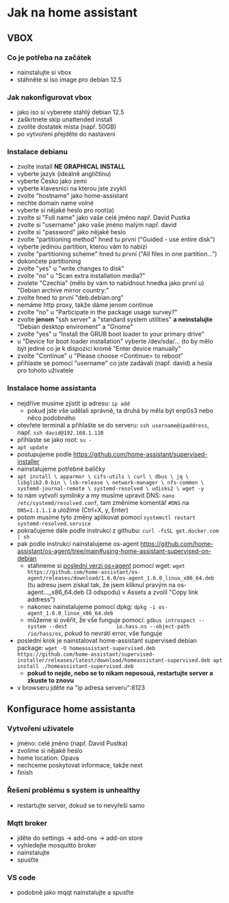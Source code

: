 # Jak na home assistant
## VBOX
### Co je potřeba na začátek
- nainstalujte si vbox
- stáhněte si iso image pro debian 12.5
### Jak nakonfigurovat vbox
- jako iso si vyberete stáhlý debian 12.5
- zaškrtnete skip unattended install
- zvolíte dostatek místa (např. 50GB)
- po vytvoření přejděte do nastavení
### Instalace debianu
- zvolte install **NE GRAPHICAL INSTALL**
- vyberte jazyk (ideálně angličtinu)
- vyberte Česko jako zemi
- vyberte klavesnici na kterou jste zvykli
- zvolte "hostname" jako home-assistant
- nechte domain name volné
- vyberte si nějaké heslo pro root(a)
- zvolte si "Full name" jako vaše celé jméno např. David Pustka
- zvolte si "username" jako vaše jméno malým např. david
- zvolte si "password" jako nějaké heslo
- zvolte "partitioning method" hned tu první ("Guided - use entire disk")
- vyberte jedinou partition, kterou vám to nabízí
- zvolte "partitioning scheme" hned tu první ("All files in one partition...")
- dokončete partitioning
- zvolte "yes" u "write changes to disk"
- zvolte "no" u "Scan extra installation media?"
- zvolete "Czechia" (mělo by vám to nabídnout hnedka jako první u) "Debian archive mirror country:"
- zvolte hned to první "deb.debian.org"
- nemáme http proxy, takže dáme jenom continue
- zvolte "no" u "Participate in the package usage survey?"
- zvolte **jenom** "ssh server" a "standard system utilities" **a neinstalujte** "Debian desktop enviroment" a "Gnome"
- zvolte "yes" u "Install the GRUB boot loader to your primary drive"
- u "Device for boot loader installation" vyberte /dev/sda/... (to by mělo být jediné co je k dispozici kromě "Enter device manually"
- zvolte "Continue" u "Please choose \<Continue\> to reboot"
- přihlaste se pomocí "username" co jste zadávali (např. david) a hesla pro tohoto uživatele
### Instalace home assistanta
- nejdříve musíme zjistit ip adresu: `ip add`
	- pokud jste vše udělali správně, ta druhá by měla být enp0s3 nebo něco podobného
- otevřete terminál a přihlašte se do serveru: `ssh username@ipaddress`, např. `ssh david@192.168.1.110`
- přihlaste se jako root: `su -`
- `apt update`
- postupujeme podle https://github.com/home-assistant/supervised-installer
- nainstalujeme potřebné balíčky
- `apt install \
apparmor \
cifs-utils \
curl \
dbus \
jq \
libglib2.0-bin \
lsb-release \
network-manager \
nfs-common \
systemd-journal-remote \
systemd-resolved \
udisks2 \
wget -y`
- to nám vytvoří *symlinky* a my musíme upravit DNS: `nano /etc/systemd/resolved.conf`, tam změníme komentář `#DNS` na `DNS=1.1.1.1` a uložíme (Ctrl+X, y, Enter)
- potom musíme tyto změny aplikovat pomocí `systemctl restart systemd-resolved.service`
- pokračujeme dále podle instrukcí z githubu: `curl -fsSL get.docker.com | sh`
- pak podle instrukcí nainstalujeme os-agent https://github.com/home-assistant/os-agent/tree/main#using-home-assistant-supervised-on-debian
	- stáhneme si [poslední verzi os=agent](https://github.com/home-assistant/os-agent/releases/tag/1.6.0) pomocí wget: `wget https://github.com/home-assistant/os-agent/releases/download/1.6.0/os-agent_1.6.0_linux_x86_64.deb` (tu adresu jsem získal tak, že jsem kliknul pravým na os-agent..._x86_64.deb (3 odspodu) v Assets a zvolil "Copy link address")
	- nakonec nainstalujeme pomocí dpkg: `dpkg -i os-agent_1.6.0_linux_x86_64.deb`
	- můžeme si ověřit, že vše funguje pomocí: `gdbus introspect --system --dest 				io.hass.os --object-path /io/hass/os`, pokud to nevrátí error, vše funguje
- poslední krok je nainstalovat home-assistant supervised debian package: `wget -O homeassistant-supervised.deb https://github.com/home-assistant/supervised-installer/releases/latest/download/homeassistant-supervised.deb
apt install ./homeassistant-supervised.deb`
	- **pokud to nejde, nebo se to nikam neposouá, restartujte server a zkuste to znovu**
- v browseru jděte na "ip adresa serveru":8123
## Konfigurace home assistanta
### Vytvoření uživatele
- jméno: celé jméno (např. David Pustka)
- zvolíme si nějaké heslo
- home location: Opava
- nechceme poskytovat informace, takže next
- finish
### Řešení problému s system is unhealthy
- restartujte server, dokud se to nevyřeší samo
### Mqtt broker
- jděte do settings -> add-ons -> add-on store
- vyhledejte mosquitto broker
- nainstalujte
- spusťte
### VS code
- podobně jako mqqt nainstalujte a spusťte
